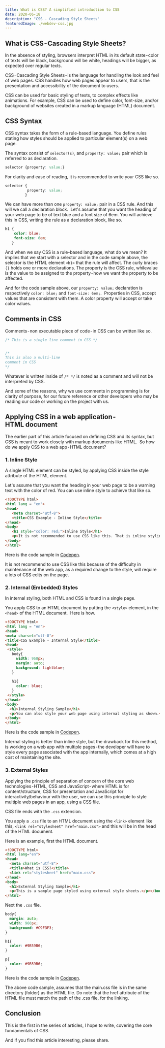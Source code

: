 ```yaml
---
title: What is CSS? A simplified introduction to CSS
date: 2020-06-18
description: "CSS - Cascading Style Sheets"
featuredImage: ./webdev-css.jpg
---
```


## What is CSS - Cascading Style Sheets?

In the absence of styling, browsers interpret HTML in its default state - color of texts will be black, background will be white, headings will be bigger, as expected over regular texts.

CSS - Cascading Style Sheets - is the language for handling the look and feel of web pages. CSS handles how web pages appear to users, that is the presentation and accessibility of the document to users. 

CSS can be used for basic styling of texts, to complex effects like animations. For example, CSS can be used to define color, font-size, and/or background of websites created in a markup language (HTML) document.

## CSS Syntax

CSS syntax takes the form of a rule-based language. You define rules stating how styles should be applied to particular element(s) on a web page.

The syntax consist of `selector(s)`, and `property: value;` pair which is referred to as declaration.

```css
selector {property: value;}
```

For clarity and ease of reading, it is recommended to write your CSS like so.

```css
selector {
          property: value;
         }
```

We can have more than one `property: value;` pair in a CSS rule. And this will we call a declaration block. 
Let's assume that you want the heading of your web page to be of text blue and a font size of 6em. You will achieve this in CSS, writing the rule as a declaration block, like so.

```css
h1 {
    color: blue;
    font-size: 6em;
   }
```

And when we say CSS is a rule-based language, what do we mean? It implies that we start with a selector and in the code sample above, the selector is the HTML element `<h1>` that the rule will affect. The curly braces `{}` holds one or more declarations. The property is the CSS rule, whilevalue is the value to be assigned to the property - how we want the property to be affected.

And for the code sample above, our `property: value;` declaration is respectively `color: blue;` and `font-size: 6em;`. 
Properties in CSS, accept values that are consistent with them. A color property will accept or take color values.

## Comments in CSS
Comments - non executable piece of code - in CSS can be written like so.

```css
/* This is a single line comment in CSS */


/* 
This is also a multi-line
comment in CSS
*/
```
Whatever is written inside of `/* */` is noted as a comment and will not be interpreted by CSS. 

And some of the reasons, why we use comments in programming is for clarity of purpose, for our future reference or other developers who may be reading our code or working on the project with us.

## Applying CSS in a web application - HTML document

The earlier part of this article focused on defining CSS and its syntax, but CSS is meant to work closely with markup documents like HTML. 
So how do we apply CSS to a web app - HTML document?

### 1. Inline Style

A single HTML element can be styled, by applying CSS inside the style  attribute of the HTML element. 

Let's assume that you want the heading in your web page to be a warning text with the color of red. You can use inline style to achieve that like so.

```html
<!DOCTYPE html>
<html lang = "en">
<head>
   <meta charset="utf-8">
   <title>CSS Example - Inline Style</title>
</head>
<body>
   <h1 style="color: red;">Inline Style</h1>
   <p>It is not recommended to use CSS like this. That is inline styling</p>
</body>
</html>
```

Here is the code sample in [Codepen](https://codepen.io/freeborncharles/pen/eYJBGLg).

It is not recommend to use CSS like this because of the difficulty in maintenance of the web app, as a required change to the style, will require a lots of CSS edits on the page.

### 2. Internal (Embedded) Styles

In internal styling, both HTML and CSS is found in a single page. 

You apply CSS to an HTML document by putting the `<style>` element, in the `<head>` of the HTML document. 
Here is how.

```html
<!DOCTYPE html>
<html lang = "en">
<head>
<meta charset="utf-8">
<title>CSS Example - Internal Style</title>
<head>
 <style>
   body{
     width: 960px;
     margin: auto;
     background: lightblue;
   }
  
   h1{
     color: blue;
   }
 </style>
</head>
<body>
  <h1>Internal Styling Sample</h1>
  <p>You can also style your web page using internal styling as shown.</p>
</body>
</html>
```

Here is the code sample in [Codepen](https://codepen.io/freeborncharles/pen/gOPLXYN).

Internal styling is better than inline style, but the drawback for this method, is working on a web app with multiple pages - the developer will have to style every page associated with the app internally, which comes at a high cost of maintaining the site.

### 3. External Styles

Applying the principle of separation of concern of the core web technologies - HTML, CSS and JavaScript - where HTML is for content/structure, CSS for presentation and JavaScript for interactivity/behaviour with the user, we can use this principle to style multiple web pages in an app, using a CSS file.

CSS file ends with the `.css` extension.

You apply a `.css` file to an HTML document using the `<link>` element like this, `<link rel="stylesheet" href="main.css">` and this will be in the head of the HTML document. 

Here is an example, first the HTML document.

```html
<!DOCTYPE html>
<html lang="en">
<head>
  <meta charset="utf-8">
  <title>What is CSS?</title>
  <link rel="stylesheet" href="main.css">
</head>
<body>
  <h1>External Styling Sample</h1>
  <p>This is a sample page styled using external style sheets.</p></body>
</html>
```

Next the `.css` file.

```css
body{
  margin: auto;
  width: 960px;
  background: #C9F3F3;
}

h1{
  color: #9B59B6;
}

p{
  color: #9B59B6;
}
```

Here is the code sample in [Codepen](https://codepen.io/freeborncharles/pen/KKVNyjQ).

The above code sample, assumes that the main.css file is in the same directory (folder) as the HTML file. Do note that the href attribute of the HTML file must match the path of the .css file, for the linking.

## Conclusion

This is the first in the series of articles, I hope to write, covering the core fundamentals of CSS. 

And if you find this article interesting, please share.


